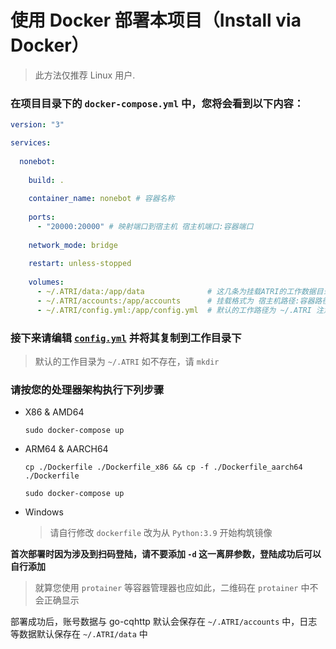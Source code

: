 # 使用 Docker 部署本项目（Install via Docker）

> 此方法仅推荐 Linux 用户.

### 在项目目录下的 `docker-compose.yml` 中，您将会看到以下内容：

```yaml
version: "3"

services:
  
  nonebot:
    
    build: .
    
    container_name: nonebot # 容器名称
    
    ports:
      - "20000:20000" # 映射端口到宿主机 宿主机端口:容器端口
    
    network_mode: bridge
    
    restart: unless-stopped
    
    volumes:
      - ~/.ATRI/data:/app/data              # 这几条为挂载ATRI的工作数据目录与配置文件
      - ~/.ATRI/accounts:/app/accounts      # 挂载格式为 宿主机路径:容器路径
      - ~/.ATRI/config.yml:/app/config.yml  # 默认的工作路径为 ~/.ATRI 注意该目录默认状态下是隐藏的
```

### 接下来请编辑 [`config.yml`](configuration-bot.md) 并将其复制到工作目录下

> 默认的工作目录为 `~/.ATRI` 如不存在，请 `mkdir`

### 请按您的处理器架构执行下列步骤

- X86 & AMD64
    
    ```shell
    sudo docker-compose up
    ```
  
- ARM64 & AARCH64

    ```shell
    cp ./Dockerfile ./Dockerfile_x86 && cp -f ./Dockerfile_aarch64 ./Dockerfile
    
    sudo docker-compose up
    ```

- Windows

    > 请自行修改 `dockerfile` 改为从 `Python:3.9` 开始构筑镜像

**首次部署时因为涉及到扫码登陆，请不要添加 `-d` 这一离屏参数，登陆成功后可以自行添加**

> 就算您使用 `protainer` 等容器管理器也应如此，二维码在 `protainer` 中不会正确显示

部署成功后，账号数据与 go-cqhttp 默认会保存在 `~/.ATRI/accounts` 中，日志等数据默认保存在  `~/.ATRI/data` 中